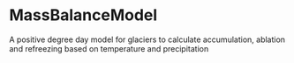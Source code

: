 # MassBalanceModel
A positive degree day model for glaciers to calculate accumulation, ablation and refreezing based on temperature and precipitation
